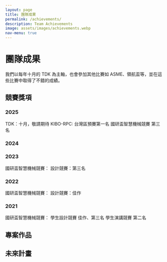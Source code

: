 ```yaml
---
layout: page
title: 團隊成果
permalink: /achievements/
description: Team Achievements
image: assets/images/achievements.webp
nav-menu: true
---
```


# 團隊成果

我們以每年十月的 TDK 為主軸，也會參加其他比賽如 ASME、領航盃等，並在這些比賽中取得了不錯的成績。

## 競賽獎項

### 2025

TDK：十月，敬請期待
KIBO-RPC: 台灣區預賽第一名
國研盃智慧機械競賽 第三名

### 2024


### 2023

國研盃智慧機械競賽：
設計競賽：第三名

### 2022

國研盃智慧機械競賽：
設計競賽：佳作

### 2021

國研盃智慧機械競賽：
學生設計競賽 佳作、第三名
學生演講競賽 第二名


## 專案作品

<!-- 今年的那台 -->
<!-- [圖片]() -->
<!-- 描述 -->

## 未來計畫
